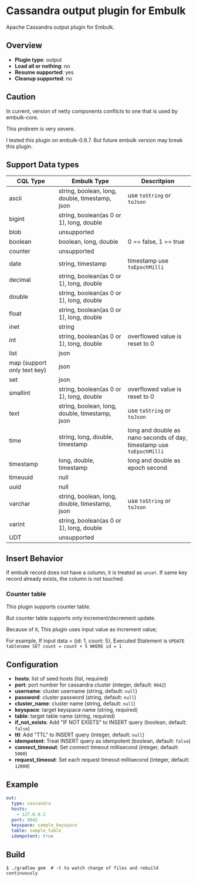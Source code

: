 # Cassandra output plugin for Embulk

Apache Cassandra output plugin for Embulk.

## Overview

* **Plugin type**: output
* **Load all or nothing**: no
* **Resume supported**: yes
* **Cleanup supported**: no

## Caution
In current, version of netty components conflicts to one that is used by embulk-core.

This probrem is very severe.

I tested this plugin on embulk-0.9.7.
But future embulk version may break this plugin.

## Support Data types

| CQL Type                    | Embulk Type                                    | Descritpion                                                             |
| --------                    | -----------                                    | --------------                                                          |
| ascii                       | string, boolean, long, double, timestamp, json | use `toString` or `toJson`                                              |
| bigint                      | string, boolean(as 0 or 1), long, double       |                                                                         |
| blob                        | unsupported                                    |                                                                         |
| boolean                     | boolean, long, double                          | 0 == false, 1 == true                                                   |
| counter                     | unsupported                                    |                                                                         |
| date                        | string, timestamp                              | timestamp use `toEpochMilli`                                            |
| decimal                     | string, boolean(as 0 or 1), long, double       |                                                                         |
| double                      | string, boolean(as 0 or 1), long, double       |                                                                         |
| float                       | string, boolean(as 0 or 1), long, double       |                                                                         |
| inet                        | string                                         |                                                                         |
| int                         | string, boolean(as 0 or 1), long, double       | overflowed value is reset to 0                                          |
| list                        | json                                           |                                                                         |
| map (support only text key) | json                                           |                                                                         |
| set                         | json                                           |                                                                         |
| smallint                    | string, boolean(as 0 or 1), long, double       | overflowed value is reset to 0                                          |
| text                        | string, boolean, long, double, timestamp, json | use `toString` or `toJson`                                              |
| time                        | string, long, double, timestamp                | long and double as nano seconds of day,<br>timestamp use `toEpochMilli` |
| timestamp                   | long, double, timestamp                        | long and double as epoch second                                         |
| timeuuid                    | null                                           |
| uuid                        | null                                           |
| varchar                     | string, boolean, long, double, timestamp, json | use `toString` or `toJson`                                              |
| varint                      | string, boolean(as 0 or 1), long, double       |                                                                         |
| UDT                         | unsupported                                    |                                                                         |

## Insert Behavior
If embulk record does not have a column, it is treated as `unset`.
If same key record already exists, the column is not touched.

### Counter table
This plugin supports counter table.

But counter table supports only increment/decrement update.

Because of it, This plugin uses input value as increment value;

For example, If input data = {id: 1, count: 5}, Executed Statement is `UPDATE tablename SET count = count + 5 WHERE id = 1`

## Configuration

- **hosts**: list of seed hosts (list<string>, required)
- **port**: port number for cassandra cluster (integer, default: `9042`)
- **username**: cluster username (string, default: `null`)
- **password**: cluster password (string, default: `null`)
- **cluster_name**: cluster name (string, default: `null`)
- **keyspace**: target keyspace name (string, required)
- **table**: target table name (string, required)
- **if_not_exists**: Add "IF NOT EXISTS" to INSERT query (boolean, default: `false`)
- **ttl**: Add "TTL" to INSERT query (integer, default: `null`)
- **idempotent**: Treat INSERT query as idempotent (boolean, default: `false`)
- **connect_timeout**: Set connect timeout millisecond (integer, default: `5000`)
- **request_timeout**: Set each request timeout millisecond (integer, default: `12000`)

## Example

```yaml
out:
  type: cassandra
  hosts:
    - 127.0.0.1
  port: 9042
  keyspace: sample_keyspace
  table: sample_table
  idempotent: true
```


## Build

```
$ ./gradlew gem  # -t to watch change of files and rebuild continuously
```
